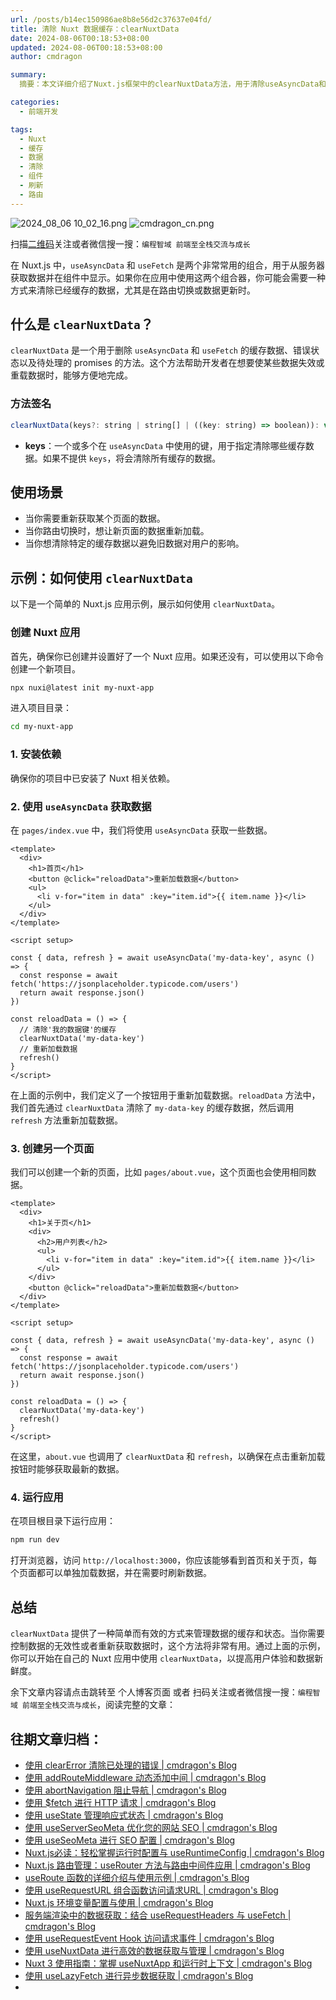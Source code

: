 ```yaml
---
url: /posts/b14ec150986ae8b8e56d2c37637e04fd/
title: 清除 Nuxt 数据缓存：clearNuxtData
date: 2024-08-06T00:18:53+08:00
updated: 2024-08-06T00:18:53+08:00
author: cmdragon

summary:
  摘要：本文详细介绍了Nuxt.js框架中的clearNuxtData方法，用于清除useAsyncData和useFetch缓存的数据、错误状态和待处理promises，以实现数据的实时更新和重载。通过实际示例展示了在不同页面如何应用clearNuxtData来提升用户体验和数据新鲜度，包括方法签名、使用场景及具体代码实现步骤。

categories:
  - 前端开发

tags:
  - Nuxt
  - 缓存
  - 数据
  - 清除
  - 组件
  - 刷新
  - 路由
---
```


<img src="https://static.cmdragon.cn/blog/images/2024_08_06 10_02_16.png@blog" title="2024_08_06 10_02_16.png" alt="2024_08_06 10_02_16.png"/>

<img src="https://api2.cmdragon.cn/upload/cmder/20250304_012821924.jpg" title="cmdragon_cn.png" alt="cmdragon_cn.png"/>


扫描[二维码](https://api2.cmdragon.cn/upload/cmder/20250304_012821924.jpg)关注或者微信搜一搜：`编程智域 前端至全栈交流与成长`



在 Nuxt.js 中，`useAsyncData` 和 `useFetch` 是两个非常常用的组合，用于从服务器获取数据并在组件中显示。如果你在应用中使用这两个组合器，你可能会需要一种方式来清除已经缓存的数据，尤其是在路由切换或数据更新时。

## 什么是 `clearNuxtData`？

`clearNuxtData` 是一个用于删除 `useAsyncData` 和 `useFetch` 的缓存数据、错误状态以及待处理的 promises 的方法。这个方法帮助开发者在想要使某些数据失效或重载数据时，能够方便地完成。

### 方法签名

```javascript
clearNuxtData(keys?: string | string[] | ((key: string) => boolean)): void
```

- **keys**：一个或多个在 `useAsyncData` 中使用的键，用于指定清除哪些缓存数据。如果不提供 `keys`，将会清除所有缓存的数据。

## 使用场景

- 当你需要重新获取某个页面的数据。
- 当你路由切换时，想让新页面的数据重新加载。
- 当你想清除特定的缓存数据以避免旧数据对用户的影响。

## 示例：如何使用 `clearNuxtData`

以下是一个简单的 Nuxt.js 应用示例，展示如何使用 `clearNuxtData`。

### 创建 Nuxt 应用

首先，确保你已创建并设置好了一个 Nuxt 应用。如果还没有，可以使用以下命令创建一个新项目。

```bash
npx nuxi@latest init my-nuxt-app
```

进入项目目录：

```bash
cd my-nuxt-app
```

### 1. 安装依赖

确保你的项目中已安装了 Nuxt 相关依赖。

### 2. 使用 `useAsyncData` 获取数据

在 `pages/index.vue` 中，我们将使用 `useAsyncData` 获取一些数据。

```vue
<template>
  <div>
    <h1>首页</h1>
    <button @click="reloadData">重新加载数据</button>
    <ul>
      <li v-for="item in data" :key="item.id">{{ item.name }}</li>
    </ul>
  </div>
</template>

<script setup>

const { data, refresh } = await useAsyncData('my-data-key', async () => {
  const response = await fetch('https://jsonplaceholder.typicode.com/users')
  return await response.json()
})

const reloadData = () => {
  // 清除'我的数据键'的缓存
  clearNuxtData('my-data-key')
  // 重新加载数据
  refresh()
}
</script>
```

在上面的示例中，我们定义了一个按钮用于重新加载数据。`reloadData` 方法中，我们首先通过 `clearNuxtData` 清除了 `my-data-key` 的缓存数据，然后调用 `refresh` 方法重新加载数据。

### 3. 创建另一个页面

我们可以创建一个新的页面，比如 `pages/about.vue`，这个页面也会使用相同数据。

```vue
<template>
  <div>
    <h1>关于页</h1>
    <div>
      <h2>用户列表</h2>
      <ul>
        <li v-for="item in data" :key="item.id">{{ item.name }}</li>
      </ul>
    </div>
    <button @click="reloadData">重新加载数据</button>
  </div>
</template>

<script setup>

const { data, refresh } = await useAsyncData('my-data-key', async () => {
  const response = await fetch('https://jsonplaceholder.typicode.com/users')
  return await response.json()
})

const reloadData = () => {
  clearNuxtData('my-data-key')
  refresh()
}
</script>
```

在这里，`about.vue` 也调用了 `clearNuxtData` 和 `refresh`，以确保在点击重新加载按钮时能够获取最新的数据。

### 4. 运行应用

在项目根目录下运行应用：

```bash
npm run dev
```

打开浏览器，访问 `http://localhost:3000`，你应该能够看到首页和关于页，每个页面都可以单独加载数据，并在需要时刷新数据。

## 总结

`clearNuxtData` 提供了一种简单而有效的方式来管理数据的缓存和状态。当你需要控制数据的无效性或者重新获取数据时，这个方法将非常有用。通过上面的示例，你可以开始在自己的 Nuxt 应用中使用 `clearNuxtData`，以提高用户体验和数据新鲜度。

余下文章内容请点击跳转至 个人博客页面 或者 扫码关注或者微信搜一搜：`编程智域 前端至全栈交流与成长`，阅读完整的文章：

## 往期文章归档：

- [使用 clearError 清除已处理的错误 | cmdragon's Blog](https://blog.cmdragon.cn/posts/1bf9b90dd386/)
- [使用 addRouteMiddleware 动态添加中间 | cmdragon's Blog](https://blog.cmdragon.cn/posts/a070155dbcfb/)
- [使用 abortNavigation 阻止导航 | cmdragon's Blog](https://blog.cmdragon.cn/posts/c89ead546424/)
- [使用 $fetch 进行 HTTP 请求 | cmdragon's Blog](https://blog.cmdragon.cn/posts/07d91f7f1ac2/)
- [使用 useState 管理响应式状态 | cmdragon's Blog](https://blog.cmdragon.cn/posts/dad6ac94ddf0/)
- [使用 useServerSeoMeta 优化您的网站 SEO | cmdragon's Blog](https://blog.cmdragon.cn/posts/dd9cb519a7a9/)
- [使用 useSeoMeta 进行 SEO 配置 | cmdragon's Blog](https://blog.cmdragon.cn/posts/4ab349e1f178/)
- [Nuxt.js必读：轻松掌握运行时配置与 useRuntimeConfig | cmdragon's Blog](https://blog.cmdragon.cn/posts/014b8d25b5e5/)
- [Nuxt.js 路由管理：useRouter 方法与路由中间件应用 | cmdragon's Blog](https://blog.cmdragon.cn/posts/ad9936895e09/)
- [useRoute 函数的详细介绍与使用示例 | cmdragon's Blog](https://blog.cmdragon.cn/posts/eb8617e107bf/)
- [使用 useRequestURL 组合函数访问请求URL | cmdragon's Blog](https://blog.cmdragon.cn/posts/666fa6c8a5ea/)
- [Nuxt.js 环境变量配置与使用 | cmdragon's Blog](https://blog.cmdragon.cn/posts/c79d66614163/)
- [服务端渲染中的数据获取：结合 useRequestHeaders 与 useFetch | cmdragon's Blog](https://blog.cmdragon.cn/posts/e38e8d28511a/)
- [使用 useRequestEvent Hook 访问请求事件 | cmdragon's Blog](https://blog.cmdragon.cn/posts/2f2570605277/)
- [使用 useNuxtData 进行高效的数据获取与管理 | cmdragon's Blog](https://blog.cmdragon.cn/posts/5e9f5a2b593e/)
- [Nuxt 3 使用指南：掌握 useNuxtApp 和运行时上下文 | cmdragon's Blog](https://blog.cmdragon.cn/posts/f51bb8ed8307/)
- [使用 useLazyFetch 进行异步数据获取 | cmdragon's Blog](https://blog.cmdragon.cn/posts/117488d6538b/)
-


